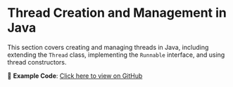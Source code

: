 # Thread Creation and Management in Java

This section covers creating and managing threads in Java, including extending the `Thread` class, implementing the `Runnable` interface, and using thread constructors.

📂 **Example Code**: [Click here to view on GitHub](https://github.com/ITER-Academy/java-basics/tree/main/src/section10/lesson2)
